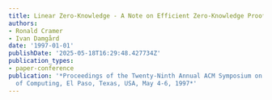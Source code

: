 ```yaml
---
title: Linear Zero-Knowledge - A Note on Efficient Zero-Knowledge Proofs and Arguments
authors:
- Ronald Cramer
- Ivan Damgård
date: '1997-01-01'
publishDate: '2025-05-18T16:29:48.427734Z'
publication_types:
- paper-conference
publication: '*Proceedings of the Twenty-Ninth Annual ACM Symposium on the Theory
  of Computing, El Paso, Texas, USA, May 4-6, 1997*'
---
```

